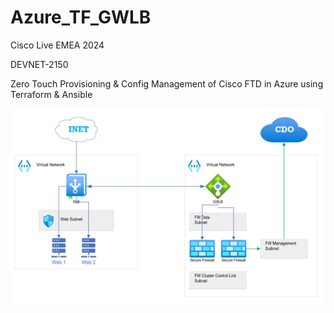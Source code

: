 # Azure_TF_GWLB
Cisco Live EMEA 2024 

DEVNET-2150 

Zero Touch Provisioning & Config Management of Cisco FTD in Azure using Terraform & Ansible 

![Diagram](images/diagram.png)
